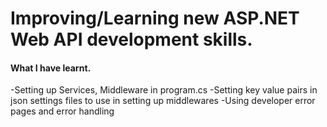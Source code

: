 # Improving/Learning new ASP.NET Web API development skills.

#### What I have learnt.
-Setting up Services, Middleware in program.cs
-Setting key value pairs in json settings files to use in setting up middlewares
-Using developer error pages and error handling
